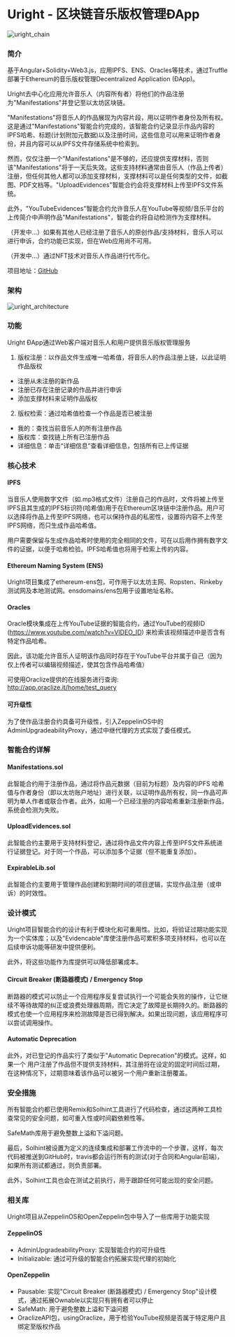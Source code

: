 # Uright - 区块链音乐版权管理ÐApp

![uright_chain](https://raw.githubusercontent.com/pseudoyu/image_hosting/master/hugo_images/uright_chain.png)

### 简介

基于Angular+Solidity+Web3.js，应用IPFS、ENS、Oracles等技术，通过Truffle部署于Ethereum的音乐版权管理Decentralized Application (ÐApp)。

Uright去中心化应用允许音乐人（内容所有者）将他们的作品注册为"Manifestations"并登记至以太坊区块链。

"Manifestations"将音乐人的作品展现为内容片段，用以证明作者身份及所有权。这是通过"Manifestations"智能合约完成的，该智能合约记录显示作品内容的IPFS哈希、标题(计划附加元数据)以及注册时间，这些信息可以用来证明作者身份，并且内容可以从IPFS文件存储系统中检索到。

然而，仅仅注册一个"Manifestations"是不够的，还应提供支撑材料，否则该"Manifestations"将于一天后失效。这些支持材料通常由音乐人（作品上传者）注册，但任何其他人都可以添加支撑材料，支撑材料可以是任何类型的文件，如截图、PDF文档等。"UploadEvidences"智能合约会将支撑材料上传至IPFS文件系统。

此外，"YouTubeEvidences"智能合约允许音乐人在YouTube等视频/音乐平台的上传简介中声明作品"Manifestations"，智能合约将自动检测作为支撑材料。

（开发中...）如果有其他人已经注册了音乐人的原创作品/支持材料，音乐人可以进行申诉，合约功能已实现，但在Web应用尚不可用。

（开发中...）通过NFT技术对音乐人作品进行代币化。

项目地址：[GitHub](https://github.com/pseudoyu/Uright)

### 架构

![uright_architecture](https://raw.githubusercontent.com/pseudoyu/image_hosting/master/hugo_images/uright_architecture.png)

### 功能

Uright ÐApp通过Web客户端对音乐人和用户提供音乐版权管理服务

1. 版权注册：以作品文件生成唯一哈希值，将音乐人的作品注册上链，以此证明作品版权

- 注册从未注册的新作品
- 注册已存在注册记录的作品并进行申诉
- 添加支撑材料来证明作品版权

2. 版权检索：通过哈希值检查一个作品是否已被注册

- 我的：查找当前音乐人的所有注册作品
- 版权库：查找链上所有已注册作品
- 详细信息：单击“详细信息”查看详细信息，包括所有已上传证据

### 核心技术

#### IPFS

当音乐人使用数字文件（如.mp3格式文件）注册自己的作品时，文件将被上传至IPFS且其生成的IPFS标识符(哈希值)用于在Ethereum区块链中注册作品。用户可以选择将作品上传至IPFS网络，也可以保持作品的私密性，设置将内容不上传至IPFS网络，而只生成作品哈希值。

用户需要保留与生成作品哈希时使用的完全相同的文件，可在以后用作拥有数字文件的证据，以便于哈希检验。IPFS哈希值也将用于检索上传的内容。

#### Ethereum Naming System (ENS)

Uright项目集成了ethereum-ens包，可作用于以太坊主网、Ropsten、Rinkeby测试网及本地测试网。ensdomains/ens包用于设置地址名称。

#### Oracles

Oracle模块集成在上传YouTube证据的智能合约，通过YouTube的视频ID (https://www.youtube.com/watch?v=VIDEO_ID) 来检索该视频描述中是否含有特定作品哈希。

因此，该功能允许音乐人证明该作品同时存在于YouTube平台并属于自己（因为仅上传者可以编辑视频描述，使其包含作品哈希值）

可使用Oraclize提供的在线服务进行查询: http://app.oraclize.it/home/test_query

#### 可升级性

为了使作品注册合约具备可升级性，引入ZeppelinOS中的AdminUpgradeabilityProxy，通过中继代理的方式实现了委任模式。

### 智能合约详解

#### Manifestations.sol

此智能合约用于注册作品，通过将作品元数据（目前为标题）及内容的IPFS 哈希值与作者身份（即以太坊账户地址）进行关联，以证明作品所有权，同一作品可声明为单人作者或联合作者。此外，如用一个已经注册的内容哈希重新注册新作品，系统会检测为失败。

#### UploadEvidences.sol

此智能合约主要用于支持材料登记，通过将作品文件内容上传至IPFS文件系统进行证据登记。对于同一个作品，可以添加多个证据（但不能重复添加）。

#### ExpirableLib.sol

此智能合约主要用于管理作品创建和到期时间的项目逻辑，实现作品注册（或申诉）的时效性。

### 设计模式

Uright项目智能合约的设计有利于模块化和可重用性。比如，将验证过期功能实现为一个实体库；以及"Evidencable"库使注册作品可累积多项支持材料，也可以在后续申诉功能等研发中提供便利。

此外，将这些功能作为库提供可以降低部署成本。

#### Circuit Breaker (断路器模式) / Emergency Stop

断路器的模式可以防止一个应用程序反复尝试执行一个可能会失败的操作，让它继续不等待故障的纠正或浪费处理器周期，而它决定了故障是长期持久的。断路器的模式也使一个应用程序来检测故障是否已得到解决。如果出现问题，该应用程序可以尝试调用操作。

#### Automatic Deprecation

此外，对已登记的作品实行了类似于"Automatic Deprecation"的模式。这样，如果一个
用户注册了作品但不提供支持材料，其注册将在设定的固定时间后过期，在这种情况下，过期意味着该作品可以被另一个用户重新注册覆盖。

### 安全措施

所有智能合约都已使用Remix和Solhint工具进行了代码检查，通过这两种工具检查常见的安全问题，如可重入性或时间戳依赖性等。

SafeMath库用于避免整数上溢和下溢问题。

最后，Solhint被设置为定义的连续集成和部署工作流中的一个步骤，这样，每次代码被推送到GitHub时，travis都会运行所有的测试(对于合同和Angular前端)，如果所有测试都通过，则负责部署。

此外，Solhint工具也会在测试之前执行，用于跟踪任何可能出现的安全问题。

### 相关库

Uright项目从ZeppelinOS和OpenZeppelin包中导入了一些库用于功能实现

#### ZeppelinOS

- AdminUpgradeabilityProxy: 实现智能合约的可升级性
- Initializable: 通过可升级的智能合约拓展实现代理的初始化

#### OpenZeppelin

- Pausable: 实现"Circuit Breaker (断路器模式) / Emergency Stop"设计模式，通过拓展Ownable以实现只有拥有者可以停止
- SafeMath: 用于避免整数上溢和下溢问题
- OraclizeAPI包，usingOraclize，用于检验YouTube视频是否属于特定用户且绑定至版权作品